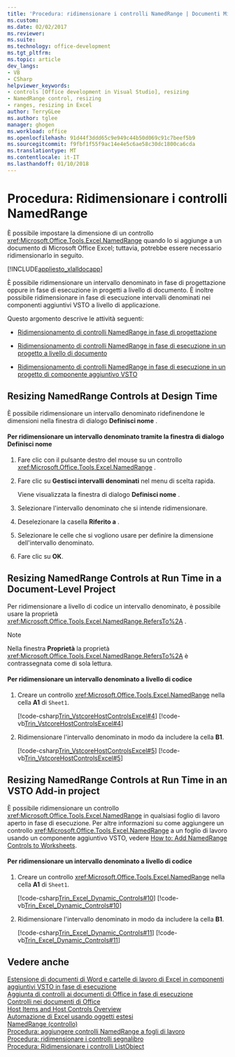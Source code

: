 ```yaml
---
title: 'Procedura: ridimensionare i controlli NamedRange | Documenti Microsoft'
ms.custom: 
ms.date: 02/02/2017
ms.reviewer: 
ms.suite: 
ms.technology: office-development
ms.tgt_pltfrm: 
ms.topic: article
dev_langs:
- VB
- CSharp
helpviewer_keywords:
- controls [Office development in Visual Studio], resizing
- NamedRange control, resizing
- ranges, resizing in Excel
author: TerryGLee
ms.author: tglee
manager: ghogen
ms.workload: office
ms.openlocfilehash: 91d44f3ddd65c9e949c44b50d069c91c7beef5b9
ms.sourcegitcommit: f9fbf1f55f9ac14e4e5c6ae58c30dc1800ca6cda
ms.translationtype: MT
ms.contentlocale: it-IT
ms.lasthandoff: 01/10/2018
---
```

# <a name="how-to-resize-namedrange-controls"></a>Procedura: Ridimensionare i controlli NamedRange
  È possibile impostare la dimensione di un controllo <xref:Microsoft.Office.Tools.Excel.NamedRange> quando lo si aggiunge a un documento di Microsoft Office Excel; tuttavia, potrebbe essere necessario ridimensionarlo in seguito.  
  
 [!INCLUDE[appliesto_xlalldocapp](../vsto/includes/appliesto-xlalldocapp-md.md)]  
  
 È possibile ridimensionare un intervallo denominato in fase di progettazione oppure in fase di esecuzione in progetti a livello di documento. È inoltre possibile ridimensionare in fase di esecuzione intervalli denominati nei componenti aggiuntivi VSTO a livello di applicazione.  
  
 Questo argomento descrive le attività seguenti:  
  
-   [Ridimensionamento di controlli NamedRange in fase di progettazione](#designtime)  
  
-   [Ridimensionamento di controlli NamedRange in fase di esecuzione in un progetto a livello di documento](#runtimedoclevel)  
  
-   [Ridimensionamento di controlli NamedRange in fase di esecuzione in un progetto di componente aggiuntivo VSTO](#runtimeaddin)  
  
##  <a name="designtime"></a> Resizing NamedRange Controls at Design Time  
 È possibile ridimensionare un intervallo denominato ridefinendone le dimensioni nella finestra di dialogo **Definisci nome** .  
  
#### <a name="to-resize-a-named-range-by-using-the-define-name-dialog-box"></a>Per ridimensionare un intervallo denominato tramite la finestra di dialogo Definisci nome  
  
1.  Fare clic con il pulsante destro del mouse su un controllo <xref:Microsoft.Office.Tools.Excel.NamedRange> .  
  
2.  Fare clic su **Gestisci intervalli denominati** nel menu di scelta rapida.  
  
     Viene visualizzata la finestra di dialogo **Definisci nome** .  
  
3.  Selezionare l'intervallo denominato che si intende ridimensionare.  
  
4.  Deselezionare la casella **Riferito a** .  
  
5.  Selezionare le celle che si vogliono usare per definire la dimensione dell'intervallo denominato.  
  
6.  Fare clic su **OK**.  
  
##  <a name="runtimedoclevel"></a> Resizing NamedRange Controls at Run Time in a Document-Level Project  
 Per ridimensionare a livello di codice un intervallo denominato, è possibile usare la proprietà <xref:Microsoft.Office.Tools.Excel.NamedRange.RefersTo%2A> .  
  
> [!NOTE]  
>  Nella finestra **Proprietà** la proprietà <xref:Microsoft.Office.Tools.Excel.NamedRange.RefersTo%2A> è contrassegnata come di sola lettura.  
  
#### <a name="to-resize-a-named-range-programmatically"></a>Per ridimensionare un intervallo denominato a livello di codice  
  
1.  Creare un controllo <xref:Microsoft.Office.Tools.Excel.NamedRange> nella cella **A1** di `Sheet1`.  
  
     [!code-csharp[Trin_VstcoreHostControlsExcel#4](../vsto/codesnippet/CSharp/Trin_VstcoreHostControlsExcelCS/Sheet1.cs#4)]
     [!code-vb[Trin_VstcoreHostControlsExcel#4](../vsto/codesnippet/VisualBasic/Trin_VstcoreHostControlsExcelVB/Sheet1.vb#4)]  
  
2.  Ridimensionare l'intervallo denominato in modo da includere la cella **B1**.  
  
     [!code-csharp[Trin_VstcoreHostControlsExcel#5](../vsto/codesnippet/CSharp/Trin_VstcoreHostControlsExcelCS/Sheet1.cs#5)]
     [!code-vb[Trin_VstcoreHostControlsExcel#5](../vsto/codesnippet/VisualBasic/Trin_VstcoreHostControlsExcelVB/Sheet1.vb#5)]  
  
##  <a name="runtimeaddin"></a> Resizing NamedRange Controls at Run Time in an VSTO Add-in project  
 È possibile ridimensionare un controllo <xref:Microsoft.Office.Tools.Excel.NamedRange> in qualsiasi foglio di lavoro aperto in fase di esecuzione. Per altre informazioni su come aggiungere un controllo <xref:Microsoft.Office.Tools.Excel.NamedRange> a un foglio di lavoro usando un componente aggiuntivo VSTO, vedere [How to: Add NamedRange Controls to Worksheets](../vsto/how-to-add-namedrange-controls-to-worksheets.md).  
  
#### <a name="to-resize-a-named-range-programmatically"></a>Per ridimensionare un intervallo denominato a livello di codice  
  
1.  Creare un controllo <xref:Microsoft.Office.Tools.Excel.NamedRange> nella cella **A1** di `Sheet1`.  
  
     [!code-csharp[Trin_Excel_Dynamic_Controls#10](../vsto/codesnippet/CSharp/Trin_Excel_Dynamic_Controls/ThisAddIn.cs#10)]
     [!code-vb[Trin_Excel_Dynamic_Controls#10](../vsto/codesnippet/VisualBasic/Trin_Excel_Dynamic_Controls/ThisAddIn.vb#10)]  
  
2.  Ridimensionare l'intervallo denominato in modo da includere la cella **B1**.  
  
     [!code-csharp[Trin_Excel_Dynamic_Controls#11](../vsto/codesnippet/CSharp/Trin_Excel_Dynamic_Controls/ThisAddIn.cs#11)]
     [!code-vb[Trin_Excel_Dynamic_Controls#11](../vsto/codesnippet/VisualBasic/Trin_Excel_Dynamic_Controls/ThisAddIn.vb#11)]  
  
## <a name="see-also"></a>Vedere anche  
 [Estensione di documenti di Word e cartelle di lavoro di Excel in componenti aggiuntivi VSTO in fase di esecuzione](../vsto/extending-word-documents-and-excel-workbooks-in-vsto-add-ins-at-run-time.md)   
 [Aggiunta di controlli ai documenti di Office in fase di esecuzione](../vsto/adding-controls-to-office-documents-at-run-time.md)   
 [Controlli nei documenti di Office](../vsto/controls-on-office-documents.md)   
 [Host Items and Host Controls Overview](../vsto/host-items-and-host-controls-overview.md)   
 [Automazione di Excel usando oggetti estesi](../vsto/automating-excel-by-using-extended-objects.md)   
 [NamedRange (controllo)](../vsto/namedrange-control.md)   
 [Procedura: aggiungere controlli NamedRange a fogli di lavoro](../vsto/how-to-add-namedrange-controls-to-worksheets.md)   
 [Procedura: ridimensionare i controlli segnalibro](../vsto/how-to-resize-bookmark-controls.md)   
 [Procedura: Ridimensionare i controlli ListObject](../vsto/how-to-resize-listobject-controls.md)  
  
  